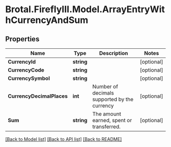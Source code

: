 # Brotal.FireflyIII.Model.ArrayEntryWithCurrencyAndSum

## Properties

Name | Type | Description | Notes
------------ | ------------- | ------------- | -------------
**CurrencyId** | **string** |  | [optional] 
**CurrencyCode** | **string** |  | [optional] 
**CurrencySymbol** | **string** |  | [optional] 
**CurrencyDecimalPlaces** | **int** | Number of decimals supported by the currency | [optional] 
**Sum** | **string** | The amount earned, spent or transferred. | [optional] 

[[Back to Model list]](../../README.md#documentation-for-models) [[Back to API list]](../../README.md#documentation-for-api-endpoints) [[Back to README]](../../README.md)

